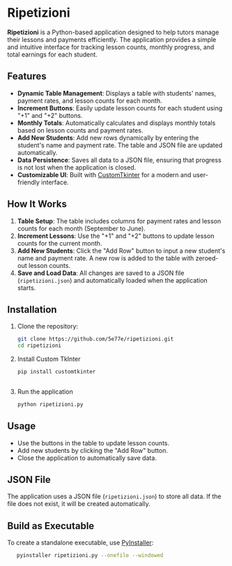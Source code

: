 # Ripetizioni

**Ripetizioni** is a Python-based application designed to help tutors manage their lessons and payments efficiently. The application provides a simple and intuitive interface for tracking lesson counts, monthly progress, and total earnings for each student.

## Features

- **Dynamic Table Management**: Displays a table with students' names, payment rates, and lesson counts for each month.
- **Increment Buttons**: Easily update lesson counts for each student using "+1" and "+2" buttons.
- **Monthly Totals**: Automatically calculates and displays monthly totals based on lesson counts and payment rates.
- **Add New Students**: Add new rows dynamically by entering the student's name and payment rate. The table and JSON file are updated automatically.
- **Data Persistence**: Saves all data to a JSON file, ensuring that progress is not lost when the application is closed.
- **Customizable UI**: Built with [CustomTkinter](https://github.com/TomSchimansky/CustomTkinter) for a modern and user-friendly interface.

## How It Works

1. **Table Setup**: The table includes columns for payment rates and lesson counts for each month (September to June).
2. **Increment Lessons**: Use the "+1" and "+2" buttons to update lesson counts for the current month.
3. **Add New Students**: Click the "Add Row" button to input a new student's name and payment rate. A new row is added to the table with zeroed-out lesson counts.
4. **Save and Load Data**: All changes are saved to a JSON file (`ripetizioni.json`) and automatically loaded when the application starts.

## Installation

1. Clone the repository:
   ```bash
   git clone https://github.com/5e77e/ripetizioni.git
   cd ripetizioni

2. Install Custom TkInter
   ```bash
   pip install customtkinter
  
3. Run the application
   ```bash
   python ripetizioni.py

## Usage

- Use the buttons in the table to update lesson counts.
- Add new students by clicking the "Add Row" button.
- Close the application to automatically save data.

## JSON File

The application uses a JSON file (`ripetizioni.json`) to store all data. If the file does not exist, it will be created automatically.

## Build as Executable

To create a standalone executable, use [PyInstaller](https://pyinstaller.org/):
```bash
   pyinstaller ripetizioni.py --onefile --windowed

